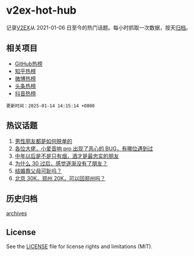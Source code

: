 # v2ex-hot-hub

 记录[V2EX](https://www.v2ex.com/)从 2021-01-06 日至今的热门话题。每小时抓取一次数据，按天[归档](archives)。
 
 ## 相关项目

- [GitHub热榜](https://github.com/lonnyzhang423/github-hot-hub)
- [知乎热榜](https://github.com/lonnyzhang423/zhihu-hot-hub)
- [微博热榜](https://github.com/lonnyzhang423/weibo-hot-hub)
- [头条热榜](https://github.com/lonnyzhang423/toutiao-hot-hub)
- [抖音热榜](https://github.com/lonnyzhang423/douyin-hot-hub)


 `更新时间：2025-01-14 14:15:14 +0800`

## 热议话题

1. [男性朋友都是如何脱单的](https://www.v2ex.com/t/1104885)
1. [各位大佬，小爱音响 pro 出现了恶心的 BUG，有哪位遇到过](https://www.v2ex.com/t/1104864)
1. [中年以后是不是只有烟，酒才是最忠实的朋友](https://www.v2ex.com/t/1104727)
1. [为什么 30 过后，感觉逐渐没有了朋友？](https://www.v2ex.com/t/1104872)
1. [结婚靠父母可耻吗？](https://www.v2ex.com/t/1104890)
1. [北京 30K，郑州 20K，可以回郑州吗？](https://www.v2ex.com/t/1104949)

## 历史归档

[archives](archives)

## License

See the [LICENSE](LICENSE) file for license rights and limitations (MIT).

